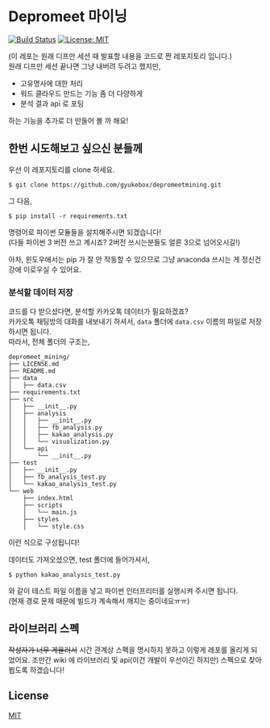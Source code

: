 # Depromeet 마이닝

[![Build Status](https://travis-ci.org/gyukebox/depromeetmining.svg?branch=master)](https://travis-ci.org/gyukebox/depromeetmining) [![License: MIT](https://img.shields.io/badge/License-MIT-yellow.svg)](https://opensource.org/licenses/MIT)



(이 레포는 원래 디프만 세션 때 발표할 내용을 코드로 짠 레포지토리 입니다.)  
원래 디프만 세션 끝나면 그냥 내버려 두려고 했지만,

- 고유명사에 대한 처리
- 워드 클라우드 만드는 기능 좀 더 다양하게
- 분석 결과 api 로 포팅

하는 기능을 추가로 더 만들어 볼 까 해요!



## 한번 시도해보고 싶으신 분들께 
우선 이 레포지토리를 clone 하세요.

```
$ git clone https://github.com/gyukebox/depromeetmining.git
```

그 다음, 

```
$ pip install -r requirements.txt
```

명령어로 파이썬 모듈들을 설치해주시면 되겠습니다!  
(다들 파이썬 3 버전 쓰고 계시죠? 2버전 쓰시는분들도 얼른 3으로 넘어오시길!)

아차, 윈도우에서는 pip 가 잘 안 작동할 수 있으므로 그냥 anaconda 쓰시는 게 정신건강에 이로우실 수 있어요.

### 분석할 데이터 저장
코드를 다 받으셨다면, 분석할 카카오톡 데이터가 필요하겠죠?  
카카오톡 채팅방의 대화를 내보내기 하셔서, `data` 폴더에 `data.csv` 이름의 파일로 저장하시면 됩니다.  
따라서, 전체 폴더의 구조는,

```
depromeet_mining/
├── LICENSE.md
├── README.md
├── data
│   ├── data.csv
├── requirements.txt
├── src
│   ├── __init__.py
│   ├── analysis
│   │   ├── __init__.py
│   │   ├── fb_analysis.py
│   │   ├── kakao_analysis.py
│   │   └── visualization.py
│   └── api
│       └── __init__.py
├── test
│   ├── __init__.py
│   ├── fb_analysis_test.py
│   └── kakao_analysis_test.py
└── web
    ├── index.html
    ├── scripts
    │   └── main.js
    ├── styles
    │   └── style.css
```
이런 식으로 구성됩니다!

데이터도 가져오셨으면, test 폴더에 들어가셔서,

```
$ python kakao_analysis_test.py
```

와 같이 테스트 파일 이름을 넣고 파이썬 인터프리터를 실행시켜 주시면 됩니다.  
(현재 경로 문제 때문에 빌드가 계속해서 깨지는 중이네요ㅠㅠ)


## 라이브러리 스펙

~~작성자가 너무 게을러서~~ 시간 관계상 스펙을 명시하지 못하고 이렇게 레포를 올리게 되었어요. 조만간 wiki 에 라이브러리 및 api(이건 개발이 우선이긴 하지만) 스펙으로 찾아뵙도록 하겠습니다!



## License

[MIT](https://opensource.org/licenses/MIT)

